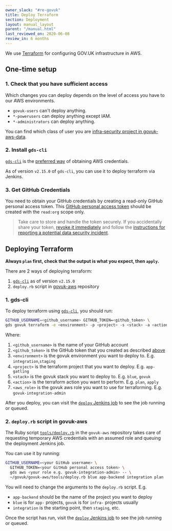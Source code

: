 ```yaml
---
owner_slack: "#re-govuk"
title: Deploy Terraform
section: Deployment
layout: manual_layout
parent: "/manual.html"
last_reviewed_on: 2020-06-08
review_in: 6 months
---
```


We use [Terraform](https://terraform.io) for configuring GOV.UK infrastructure in AWS.

## One-time setup

### 1. Check that you have sufficient access

Which changes you can deploy depends on the level of access you have
to our AWS environments.

- `govuk-users` can't deploy anything.
- `*-powerusers` can deploy anything except IAM.
- `*-administrators` can deploy anything.

You can find which class of user you are [infra-security project in govuk-aws-data](https://github.com/alphagov/govuk-aws-data/tree/master/data/infra-security).

### 2. Install `gds-cli`

[`gds-cli`][gds-cli] is the [preferred way](/manual/get-started.html) of obtaining
AWS credentials.

As of version `v2.15.0` of `gds-cli`, you can use it to deploy terraform via Jenkins.

### 3. Get GitHub Credentials

You need to obtain your GitHub credentials by creating a read-only GitHub personal access token. This [GitHub personal access token](https://github.com/settings/tokens) should be
created with the `read:org` scope only.

> Take care to store and handle the token securely. If you accidentally share your token,
  [revoke it immediately](https://github.com/settings/tokens) and follow the
  [instructions for reporting a potential data security incident][security-incidents].

## Deploying Terraform

**Always `plan` first, check that the output is what you expect, then `apply`.**

There are 2 ways of deploying terraform:

1. [`gds-cli`][gds-cli] as of version `v2.15.0`
2. `deploy.rb` script in [govuk-aws][deploy-rb] repository

### 1. gds-cli

To deploy terraform using [`gds-cli`][gds-cli], you should run:

```sh
GITHUB_USERNAME=<github_username> GITHUB_TOKEN=<github_token> \
gds govuk terraform -e <environment> -p <project> -s <stack> -a <action> -r <aws_role>
```

Where:

1. `<github_username>` is the name of your GitHub account
1. `<github_token>` is the GitHub token that you created as described [above](#3-get-github-credentials)
1. `<environment>` is the govuk environment you want to deploy to. E.g. `integration`,`staging`
1. `<project>` is the terraform project that you want to deploy. E.g. `app-gatling`
1. `<stack>` is the govuk stack you want to deploy to. E.g. `blue`, `govuk`
1. `<action>` is the terraform action you want to perform. E.g. `plan`, `apply`
1. `<aws_role>` is the govuk aws role you want to use for terraforming. E.g. `govuk-integration-admin`

After you deploy, you can visit the [`deploy` Jenkins job][deploy-jenkins] to see the job running or queued.

### 2. `deploy.rb` script in govuk-aws

The Ruby script [`tools/deploy.rb`][deploy-rb] in the `govuk-aws` repository takes care of requesting temporary
AWS credentials with an assumed role and queuing the deployment Jenkins job.

You can use it by running:

```sh
GITHUB_USERNAME=<your GitHub username> \
  GITHUB_TOKEN=<your GitHub personal access token> \
  gds aws <your role e.g. govuk-integration-admin> -- \
  ~/govuk/govuk-aws/tools/deploy.rb blue app-backend integration plan
```

You will need to change the arguments to the `deploy.rb` script. E.g.

- `app-backend` should be the name of the project you want to deploy
- `blue` is for `app-` projects, `govuk` is for `infra-` projects usually
- `integration` is the starting point, then `staging`, etc.

Once the script has run, visit the [`deploy` Jenkins job][deploy-jenkins] to see the job running or queued.

[gds-cli]: https://github.com/alphagov/gds-cli
[deploy-rb]: https://github.com/alphagov/govuk-aws/blob/master/tools/deploy.rb
[deploy-jenkins]: https://deploy.integration.publishing.service.gov.uk/job/Deploy_Terraform_GOVUK_AWS
[security-incidents]: https://sites.google.com/a/digital.cabinet-office.gov.uk/gds/working-at-the-white-chapel-building/security/security-incidents
